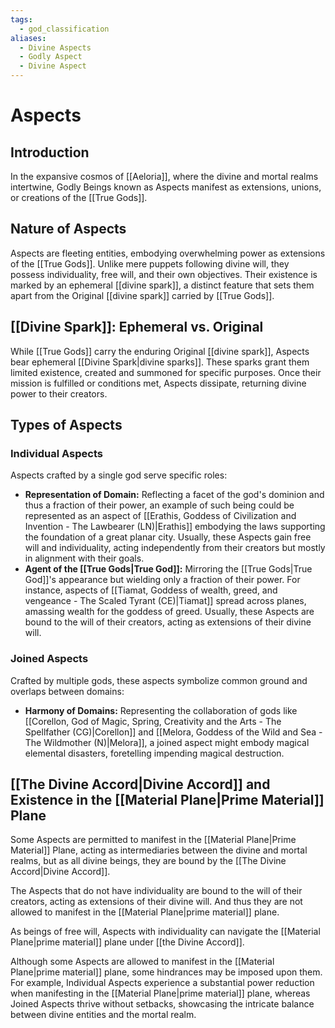 ```yaml
---
tags:
  - god_classification
aliases:
  - Divine Aspects
  - Godly Aspect
  - Divine Aspect
---
```

# Aspects

## Introduction

In the expansive cosmos of [[Aeloria]], where the divine and mortal realms intertwine, Godly Beings known as Aspects manifest as extensions, unions, or creations of the [[True Gods]]. 

## Nature of Aspects

Aspects are fleeting entities, embodying overwhelming power as extensions of the [[True Gods]]. Unlike mere puppets following divine will, they possess individuality, free will, and their own objectives. Their existence is marked by an ephemeral [[divine spark]], a distinct feature that sets them apart from the Original [[divine spark]] carried by [[True Gods]].

## [[Divine Spark]]: Ephemeral vs. Original

While [[True Gods]] carry the enduring Original [[divine spark]], Aspects bear ephemeral [[Divine Spark|divine sparks]]. These sparks grant them limited existence, created and summoned for specific purposes. Once their mission is fulfilled or conditions met, Aspects dissipate, returning divine power to their creators.

## Types of Aspects

### Individual Aspects

Aspects crafted by a single god serve specific roles:
- **Representation of Domain:** Reflecting a facet of the god's dominion and thus a fraction of their power, an example of such being could be represented as an aspect of [[Erathis, Goddess of Civilization and Invention - The Lawbearer (LN)|Erathis]] embodying the laws supporting the foundation of a great planar city. Usually, these Aspects gain free will and individuality, acting independently from their creators but mostly in alignment with their goals.
- **Agent of the [[True Gods|True God]]:** Mirroring the [[True Gods|True God]]'s appearance but wielding only a fraction of their power. For instance, aspects of [[Tiamat, Goddess of wealth, greed, and vengeance - The Scaled Tyrant (CE)|Tiamat]] spread across planes, amassing wealth for the goddess of greed. Usually, these Aspects are bound to the will of their creators, acting as extensions of their divine will.

### Joined Aspects

Crafted by multiple gods, these aspects symbolize common ground and overlaps between domains:
- **Harmony of Domains:** Representing the collaboration of gods like [[Corellon, God of Magic, Spring, Creativity and the Arts - The Spellfather (CG)|Corellon]] and [[Melora, Goddess of the Wild and Sea - The Wildmother (N)|Melora]], a joined aspect might embody magical elemental disasters, foretelling impending magical destruction.

## [[The Divine Accord|Divine Accord]] and Existence in the [[Material Plane|Prime Material]] Plane

Some Aspects are permitted to manifest in the [[Material Plane|Prime Material]] Plane, acting as intermediaries between the divine and mortal realms, but as all divine beings, they are bound by the [[The Divine Accord|Divine Accord]]. 

The Aspects that do not have individuality are bound to the will of their creators, acting as extensions of their divine will. And thus they are not allowed to manifest in the [[Material Plane|prime material]] plane.

As beings of free will, Aspects with individuality can navigate the [[Material Plane|prime material]] plane under [[the Divine Accord]]. 

Although some Aspects are allowed to manifest in the [[Material Plane|prime material]] plane, some hindrances may be imposed upon them. For example, Individual Aspects experience a substantial power reduction when manifesting in the [[Material Plane|prime material]] plane, whereas Joined Aspects thrive without setbacks, showcasing the intricate balance between divine entities and the mortal realm.
